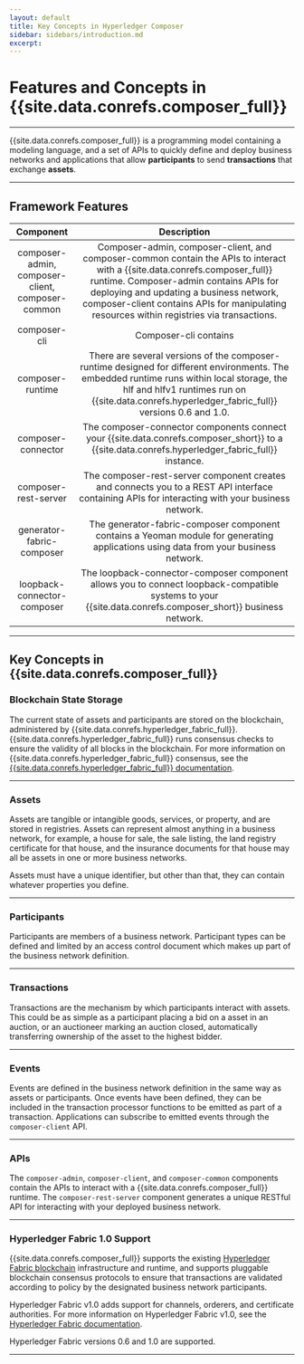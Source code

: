 ```yaml
---
layout: default
title: Key Concepts in Hyperledger Composer
sidebar: sidebars/introduction.md
excerpt:
---
```


# Features and Concepts in {{site.data.conrefs.composer_full}}

---

{{site.data.conrefs.composer_full}} is a programming model containing a modeling language, and a set of APIs to quickly define and deploy business networks and applications that allow **participants** to send **transactions** that exchange **assets**.

---

## Framework Features

| Component | Description |
|:---------:|:-----------:|
| composer-admin, composer-client, composer-common | Composer-admin, composer-client, and composer-common contain the APIs to interact with a {{site.data.conrefs.composer_full}} runtime. Composer-admin contains APIs for deploying and updating a business network, composer-client contains APIs for manipulating resources within registries via transactions. |
| composer-cli | Composer-cli contains  |
| composer-runtime | There are several versions of the composer-runtime designed for different environments. The embedded runtime runs within local storage, the hlf and hlfv1 runtimes run on {{site.data.conrefs.hyperledger_fabric_full}} versions 0.6 and 1.0. |
| composer-connector | The composer-connector components connect your {{site.data.conrefs.composer_short}} to a {{site.data.conrefs.hyperledger_fabric_full}} instance. |
| composer-rest-server | The composer-rest-server component creates and connects you to a REST API interface containing APIs for interacting with your business network. |
| generator-fabric-composer | The generator-fabric-composer component contains a Yeoman module for generating applications using data from your business network. |
| loopback-connector-composer | The loopback-connector-composer component allows you to connect loopback-compatible systems to your {{site.data.conrefs.composer_short}} business network. |

---

## Key Concepts in {{site.data.conrefs.composer_full}}

### Blockchain State Storage

The current state of assets and participants are stored on the blockchain, administered by {{site.data.conrefs.hyperledger_fabric_full}}. {{site.data.conrefs.hyperledger_fabric_full}} runs consensus checks to ensure the validity of all blocks in the blockchain. For more information on {{site.data.conrefs.hyperledger_fabric_full}} consensus, see the [{{site.data.conrefs.hyperledger_fabric_full}} documentation](https://hyperledger-fabric.readthedocs.io/en/latest/fabric_model.html#consensus).

---

### Assets

Assets are tangible or intangible goods, services, or property, and are stored in registries. Assets can represent almost anything in a business network, for example, a house for sale, the sale listing, the land registry certificate for that house, and the insurance documents for that house may all be assets in one or more business networks.

Assets must have a unique identifier, but other than that, they can contain whatever properties you define.

---

### Participants

Participants are members of a business network. Participant types can be defined and limited by an access control document which makes up part of the business network definition.

---

### Transactions

Transactions are the mechanism by which participants interact with assets. This could be as simple as a participant placing a bid on a asset in an auction, or an auctioneer marking an auction closed, automatically transferring ownership of the asset to the highest bidder.

---

### Events

Events are defined in the business network definition in the same way as assets or participants. Once events have been defined, they can be included in the transaction processor functions to be emitted as part of a transaction. Applications can subscribe to emitted events through the `composer-client` API.

---

### APIs

The `composer-admin`, `composer-client`, and `composer-common` components contain the APIs to interact with a {{site.data.conrefs.composer_full}} runtime. The `composer-rest-server` component generates a unique RESTful API for interacting with your deployed business network.

---

### Hyperledger Fabric 1.0 Support

{{site.data.conrefs.composer_full}} supports the existing [Hyperledger Fabric blockchain](https://hyperledger.org) infrastructure and runtime, and supports pluggable blockchain consensus protocols to ensure that transactions are validated according to policy by the designated business network participants.

Hyperledger Fabric v1.0 adds support for channels, orderers, and certificate authorities. For more information on Hyperledger Fabric v1.0, see the [Hyperledger Fabric documentation](https://hyperledger.org).

Hyperledger Fabric versions 0.6 and 1.0 are supported.

---
